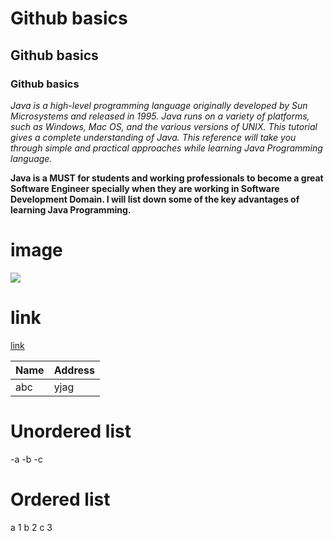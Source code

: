 # Github basics
## Github basics
### Github basics

*Java is a high-level programming language originally developed by Sun Microsystems and released in 1995. Java runs on a variety of platforms, such as Windows, Mac OS, and the various versions of UNIX. This tutorial gives a complete understanding of Java. This reference will take you through simple and practical approaches while learning Java Programming language.*

**Java is a MUST for students and working professionals to become a great Software Engineer specially when they are working in Software Development Domain. I will list down some of the key advantages of learning Java Programming.**

# image
![](https://avatars.githubusercontent.com/u/78066815?s=460&v=4)
# link
[link](https://raghunandan001.github.io/Ecommerce/)

|Name|Address|
|----|-------|
|abc|yjag|

# Unordered list
   -a
   -b
   -c
   
# Ordered list
   a 1
   b 2
   c 3
   
